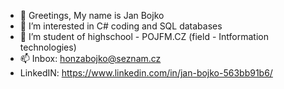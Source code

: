 - 👋 Greetings, My name is Jan Bojko
- 👀 I’m interested in C# coding and SQL databases
- 🏫 I’m student of highschool - POJFM.CZ (field - Intformation technologies)
- 📫 Inbox: honzabojko@seznam.cz
- LinkedIN: https://www.linkedin.com/in/jan-bojko-563bb91b6/
<!---
BojkoJ/BojkoJ is a ✨ special ✨ repository because its `README.md` (this file) appears on your GitHub profile.
You can click the Preview link to take a look at your changes.
--->

